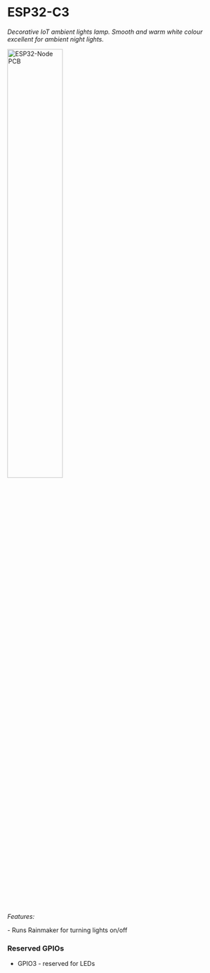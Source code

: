 # ESP32-C3

_Decorative IoT ambient lights lamp. Smooth and warm white colour excellent for ambient night lights._

<img alt="ESP32-Node PCB" src="alexandrebobkov.github.io/ESP32-C3_Night-Lamp/assets/esp32-wroom-table-lights.jpg" width="50%"/>

<p><i>Features:</i></p>
- Runs Rainmaker for turning lights on/off

### Reserved GPIOs
- GPIO3 - reserved for LEDs
